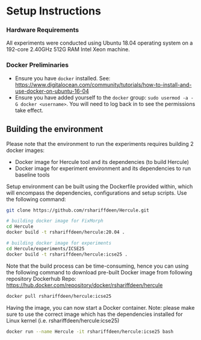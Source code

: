 # Setup Instructions
### Hardware Requirements
All experiments were conducted using Ubuntu 18.04 operating system on a 192-core 2.40GHz 512G RAM Intel Xeon
machine.


### Docker Preliminaries
* Ensure you have `docker` installed.
  See: https://www.digitalocean.com/community/tutorials/how-to-install-and-use-docker-on-ubuntu-16-04
* Ensure you have added yourself to the `docker` group: `sudo usermod -a -G
  docker <username>`. You will need to log back in to see the permissions take effect.



## Building the environment
Please note that the environment to run the experiments requires building 2 docker images:
* Docker image for Hercule tool and its dependencies (to build Hercule)
* Docker image for experiment environment and its dependencies to run baseline tools

Setup environment can be built using the Dockerfile provided within, which will encompass the dependencies, configurations
and setup scripts. Use the following command:

```bash
git clone https://github.com/rshariffdeen/Hercule.git

# building docker image for FixMorph
cd Hercule
docker build -t rshariffdeen/hercule:20.04 .

# building docker image for experiments
cd Hercule/experiments/ICSE25
docker build -t rshariffdeen/hercule:icse25 .
```

Note that the build process can be time-consuming, hence you can using the following command to download pre-built Docker image from following repository Dockerhub Repo: https://hub.docker.com/repository/docker/rshariffdeen/hercule
```bash
docker pull rshariffdeen/hercule:icse25
```

Having the image, you can now start a Docker container. 
Note: please make sure to use the correct image which has the dependencies installed for Linux kernel (i.e. rshariffdeen/hercule:icse25)

[comment]: <> (We recommend linking the container to folders in the filesystem,)
[comment]: <> (so that it is possible to check the logs and generated outputs also outside of the Docker container. )

```bash
docker run --name Hercule -it rshariffdeen/hercule:icse25 bash
```

